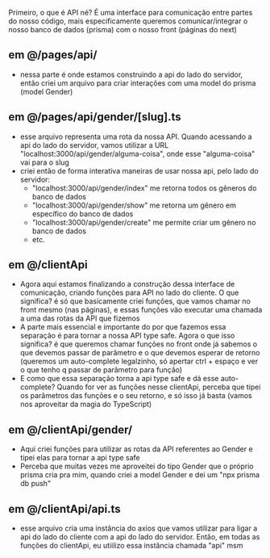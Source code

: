 Primeiro, o que é API né? É uma interface para comunicação entre partes do nosso código, mais especificamente queremos comunicar/integrar o nosso banco de dados (prisma) com o nosso front (páginas do next)

## em @/pages/api/

- nessa parte é onde estamos construindo a api do lado do servidor, então criei um arquivo para criar interações com uma model do prisma (model Gender)

## em @/pages/api/gender/[slug].ts

- esse arquivo representa uma rota da nossa API. Quando acessando a api do lado do servidor, vamos utilizar a URL "localhost:3000/api/gender/alguma-coisa", onde esse "alguma-coisa" vai para o slug
- criei então de forma interativa maneiras de usar nossa api, pelo lado do servidor:
  - "localhost:3000/api/gender/index" me retorna todos os gêneros do banco de dados
  - "localhost:3000/api/gender/show" me retorna um gênero em específico do banco de dados
  - "localhost:3000/api/gender/create" me permite criar um gênero no banco de dados
  - etc.

## em @/clientApi

- Agora aqui estamos finalizando a construção dessa interface de comunicação, criando funções para API no lado do cliente. O que significa? é só que basicamente criei funções, que vamos chamar no front mesmo (nas páginas), e essas funções vão executar uma chamada a uma das rotas da API que fizemos
- A parte mais essencial e importante do por que fazemos essa separação é para tornar a nossa API type safe. Agora o que isso significa? é que queremos chamar funções no front onde já sabemos o que devemos passar de parâmetro e o que devemos esperar de retorno (queremos um auto-complete legalzinho, só apertar ctrl + espaço e ver o que tenho q passar de parâmetro para função)
- E como que essa separação torna a api type safe e dá esse auto-complete? Quando for ver as funções nesse clientApi, perceba que tipei os parâmetros das funções e o seu retorno, e só isso já basta (vamos nos aproveitar da magia do TypeScript)

## em @/clientApi/gender/

- Aqui criei funções para utilizar as rotas da API referentes ao Gender e tipei elas para tornar a api type safe
- Perceba que muitas vezes me aproveitei do tipo Gender que o próprio prisma cria pra mim, quando criei a model Gender e dei um "npx prisma db push"

## em @/clientApi/api.ts

- esse arquivo cria uma instância do axios que vamos utilizar para ligar a api do lado do cliente com a api do lado do servidor. Então, em todas as funções do clientApi, eu utiilizo essa instância chamada "api" msm
